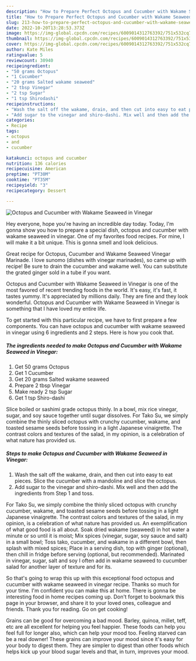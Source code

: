 ```yaml
---
description: "How to Prepare Perfect Octopus and Cucumber with Wakame Seaweed in Vinegar"
title: "How to Prepare Perfect Octopus and Cucumber with Wakame Seaweed in Vinegar"
slug: 213-how-to-prepare-perfect-octopus-and-cucumber-with-wakame-seaweed-in-vinegar
date: 2022-10-20T13:28:53.373Z
image: https://img-global.cpcdn.com/recipes/6009014312763392/751x532cq70/octopus-and-cucumber-with-wakame-seaweed-in-vinegar-recipe-main-photo.jpg
thumbnail: https://img-global.cpcdn.com/recipes/6009014312763392/751x532cq70/octopus-and-cucumber-with-wakame-seaweed-in-vinegar-recipe-main-photo.jpg
cover: https://img-global.cpcdn.com/recipes/6009014312763392/751x532cq70/octopus-and-cucumber-with-wakame-seaweed-in-vinegar-recipe-main-photo.jpg
author: Kate Miles
ratingvalue: 5
reviewcount: 30940
recipeingredient:
- "50 grams Octopus"
- "1 Cucumber"
- "20 grams Salted wakame seaweed"
- "2 tbsp Vinegar"
- "2 tsp Sugar"
- "1 tsp Shirodashi"
recipeinstructions:
- "Wash the salt off the wakame, drain, and then cut into easy to eat pieces. Slice the cucumber with a mandoline and slice the octopus."
- "Add sugar to the vinegar and shiro-dashi. Mix well and then add the ingredients from Step 1 and toss."
categories:
- Recipe
tags:
- octopus
- and
- cucumber

katakunci: octopus and cucumber 
nutrition: 136 calories
recipecuisine: American
preptime: "PT30M"
cooktime: "PT35M"
recipeyield: "3"
recipecategory: Dessert

---
```



![Octopus and Cucumber with Wakame Seaweed in Vinegar](https://img-global.cpcdn.com/recipes/6009014312763392/751x532cq70/octopus-and-cucumber-with-wakame-seaweed-in-vinegar-recipe-main-photo.jpg)

Hey everyone, hope you're having an incredible day today. Today, I'm gonna show you how to prepare a special dish, octopus and cucumber with wakame seaweed in vinegar. One of my favorites food recipes. For mine, I will make it a bit unique. This is gonna smell and look delicious.

Great recipe for Octopus, Cucumber and Wakame Seaweed Vinegar Marinade. I love sunomo (dishes with vinegar marinades), so came up with recipe! Be sure to drain the cucumber and wakame well. You can substitute the grated ginger sold in a tube if you want.

Octopus and Cucumber with Wakame Seaweed in Vinegar is one of the most favored of recent trending foods in the world. It's easy, it's fast, it tastes yummy. It's appreciated by millions daily. They are fine and they look wonderful. Octopus and Cucumber with Wakame Seaweed in Vinegar is something that I have loved my entire life.


To get started with this particular recipe, we have to first prepare a few components. You can have octopus and cucumber with wakame seaweed in vinegar using 6 ingredients and 2 steps. Here is how you cook that.

<!--inarticleads1-->

##### The ingredients needed to make Octopus and Cucumber with Wakame Seaweed in Vinegar:

1. Get 50 grams Octopus
1. Get 1 Cucumber
1. Get 20 grams Salted wakame seaweed
1. Prepare 2 tbsp Vinegar
1. Make ready 2 tsp Sugar
1. Get 1 tsp Shiro-dashi


Slice boiled or sashimi grade octopus thinly. In a bowl, mix rice vinegar, sugar, and soy sauce together until sugar dissolves. For Tako Su, we simply combine the thinly sliced octopus with crunchy cucumber, wakame, and toasted sesame seeds before tossing in a light Japanese vinaigrette. The contrast colors and textures of the salad, in my opinion, is a celebration of what nature has provided us. 

<!--inarticleads2-->

##### Steps to make Octopus and Cucumber with Wakame Seaweed in Vinegar:

1. Wash the salt off the wakame, drain, and then cut into easy to eat pieces. Slice the cucumber with a mandoline and slice the octopus.
1. Add sugar to the vinegar and shiro-dashi. Mix well and then add the ingredients from Step 1 and toss.


For Tako Su, we simply combine the thinly sliced octopus with crunchy cucumber, wakame, and toasted sesame seeds before tossing in a light Japanese vinaigrette. The contrast colors and textures of the salad, in my opinion, is a celebration of what nature has provided us. An exemplification of what good food is all about. Soak dried wakame (seaweed) in hot water a minute or so until it is moist; Mix spices (vinegar, sugar, soy sauce and salt) in a small bowl; Toss tako, cucumber, and wakame in a different bowl, then splash with mixed spices; Place in a serving dish, top with ginger (optional), then chill in fridge before serving (optional, but recommended). Marinated in vinegar, sugar, salt and soy I often add in wakame seaweed to cucumber salad for another layer of texture and for its. 

So that's going to wrap this up with this exceptional food octopus and cucumber with wakame seaweed in vinegar recipe. Thanks so much for your time. I'm confident you can make this at home. There is gonna be interesting food in home recipes coming up. Don't forget to bookmark this page in your browser, and share it to your loved ones, colleague and friends. Thank you for reading. Go on get cooking!

Grains can be good for overcoming a bad mood. Barley, quinoa, millet, teff, etc are all excellent for helping you feel happier. These foods can help you feel full for longer also, which can help your mood too. Feeling starved can be a real downer! These grains can improve your mood since it's easy for your body to digest them. They are simpler to digest than other foods which helps kick up your blood sugar levels and that, in turn, improves your mood.
